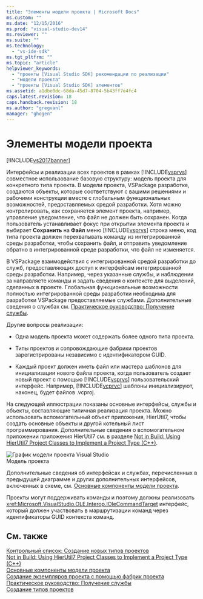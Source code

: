```yaml
---
title: "Элементы модели проекта | Microsoft Docs"
ms.custom: ""
ms.date: "12/15/2016"
ms.prod: "visual-studio-dev14"
ms.reviewer: ""
ms.suite: ""
ms.technology: 
  - "vs-ide-sdk"
ms.tgt_pltfrm: ""
ms.topic: "article"
helpviewer_keywords: 
  - "проекты [Visual Studio SDK] рекомендации по реализации"
  - "модели проекта"
  - "проекты [Visual Studio SDK] элементов"
ms.assetid: a1dbe0dc-68da-45d7-8704-5b43ff7e4fc4
caps.latest.revision: 18
caps.handback.revision: 18
ms.author: "gregvanl"
manager: "ghogen"
---
```

# Элементы модели проекта
[!INCLUDE[vs2017banner](../../code-quality/includes/vs2017banner.md)]

Интерфейсы и реализации всех проектов в рамках [!INCLUDE[vsprvs](../../code-quality/includes/vsprvs_md.md)] совместное использование базовую структуру: модель проекта для конкретного типа проекта.  В модели проекта, VSPackage разработке, создаются объекты, которые соответствуют с вашими решениями и рабочими конструкции вместе с глобальным функциональных возможностей, предоставляемых средой разработки.  Хотя можно контролировать, как сохраняется элемент проекта, например, управление уведомление, что файл не должен быть сохранен.  Когда пользователь устанавливает фокус при открытии элемента проекта и выбирает **Сохранить** на  **Файл** меню  [!INCLUDE[vsprvs](../../code-quality/includes/vsprvs_md.md)] строка меню, код типа проекта должен перехватывать команду из интегрированной среды разработки, чтобы сохранить файл, и отправить уведомление обратно в интегрированной среде разработки, что файл не изменяется.  
  
 В VSPackage взаимодействия с интегрированной средой разработки до служб, предоставляющих доступ к интерфейсам интегрированной среды разработки.  Например, через указанные службы, и наблюдении за направляете команды и задать сведения о контексте для выделений, сделанных в проекте.  Глобальная функциональные возможности полностью интегрированной среды разработки необходима для разработки VSPackage предоставляемые службами.  Дополнительные сведения о службах см. [Практическое руководство: Получение службы](../Topic/How%20to:%20Get%20a%20Service.md).  
  
 Другие вопросы реализации:  
  
-   Одна модель проекта может содержать более одного типа проекта.  
  
-   Типы проектов и сопровождающие фабрики проектов зарегистрированы независимо с идентификатором GUID.  
  
-   Каждый проект должен иметь файл или мастера шаблонов для инициализации нового файла проекта, когда пользователь создает новый проект с помощью [!INCLUDE[vsprvs](../../code-quality/includes/vsprvs_md.md)] пользовательский интерфейс.  Например, [!INCLUDE[vcprvc](../../debugger/includes/vcprvc_md.md)] шаблоны инициализируют, наконец, будет файлов .vcproj.  
  
 На следующей иллюстрации показаны основные интерфейсы, службы и объекты, составляющие типичная реализация проекта.  Можно использовать вспомогательный объект приложения, HierUtil7, чтобы создать основные объекты и другой котельный лист программирования.  Дополнительные сведения о вспомогательном приложении приложения HierUtil7 см. в разделе [Not in Build: Using HierUtil7 Project Classes to Implement a Project Type \(C\+\+\)](http://msdn.microsoft.com/ru-ru/a5c16a09-94a2-46ef-87b5-35b815e2f346).  
  
 ![График модели проекта Visual Studio](../../extensibility/internals/media/vsprojectmodel.png "vsProjectModel")  
Модель проекта  
  
 Дополнительные сведения об интерфейсах и службах, перечисленных в предыдущей диаграмме и других дополнительных интерфейсов, включенных в схеме, см. [Основные компоненты модели проекта](../../extensibility/internals/project-model-core-components.md).  
  
 Проекты могут поддерживать команды и поэтому должны реализовать <xref:Microsoft.VisualStudio.OLE.Interop.IOleCommandTarget> интерфейс, который должен участвовать в маршрутизации команд через идентификаторы GUID контекста команд.  
  
## См. также  
 [Контрольный список: Создание новых типов проектов](../../extensibility/internals/checklist-creating-new-project-types.md)   
 [Not in Build: Using HierUtil7 Project Classes to Implement a Project Type \(C\+\+\)](http://msdn.microsoft.com/ru-ru/a5c16a09-94a2-46ef-87b5-35b815e2f346)   
 [Основные компоненты модели проекта](../../extensibility/internals/project-model-core-components.md)   
 [Создание экземпляров проекта с помощью фабрик проекта](../../extensibility/internals/creating-project-instances-by-using-project-factories.md)   
 [Практическое руководство: Получение службы](../Topic/How%20to:%20Get%20a%20Service.md)   
 [Создание типов проектов](../../extensibility/internals/creating-project-types.md)